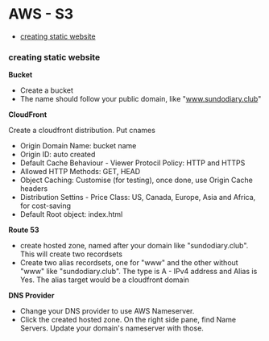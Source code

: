 # AWS - S3

* [creating static website](#creating-static-website)

### creating static website

**Bucket**

* Create a bucket
* The name should follow your public domain, like "www.sundodiary.club"

**CloudFront**

Create a cloudfront distribution. Put cnames

* Origin Domain Name: bucket name
* Origin ID: auto created
* Default Cache Behaviour - Viewer Protocil Policy: HTTP and HTTPS
* Allowed HTTP Methods: GET, HEAD
* Object Caching: Customise (for testing), once done, use Origin Cache headers
* Distribution Settins - Price Class: US, Canada, Europe, Asia and Africa, for cost-saving
* Default Root object: index.html


**Route 53**

* create hosted zone, named after your domain like "sundodiary.club". This will create two recordsets
* Create two alias recordsets, one for "www" and the other without "www" like "sundodiary.club". The type is A - IPv4 address and Alias is Yes. The alias target would be a cloudfront domain

**DNS Provider**

* Change your DNS provider to use AWS Nameserver. 
* Click the created hosted zone. On the right side pane, find Name Servers. Update your domain's nameserver with those.
 

